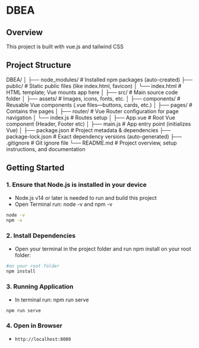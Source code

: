# DBEA

## Overview
This project is built with vue.js and tailwind CSS

## Project Structure
DBEA/
│
├── node_modules/           # Installed npm packages (auto-created)
├── public/                 # Static public files (like index.html, favicon)
│   └── index.html          # HTML template; Vue mounts app here
│
├── src/                    # Main source code folder
│   ├── assets/             # Images, icons, fonts, etc.
│   ├── components/         # Reusable Vue components (.vue files—buttons, cards, etc.)
│   ├── pages/              # Contains the pages
│   ├── router/             # Vue Router configuration for page navigation
│       └── index.js        # Routes setup
│   ├── App.vue             # Root Vue component (Header, Footer etc)
│   ├── main.js             # App entry point (initializes Vue)
│
├── package.json            # Project metadata & dependencies
├── package-lock.json       # Exact dependency versions (auto-generated)
├── .gitignore              # Git ignore file
└── README.md               # Project overview, setup instructions, and documentation

## Getting Started

### 1. Ensure that Node.js is installed in your device
- Node.js v14 or later is needed to run and build this project
- Open Terminal run: node -v and npm -v
```bash
node -v
npm -v
```

### 2. Install Dependencies
- Open your terminal in the project folder and run npm install on your root folder:
```bash
#on your root folder
npm install
```
### 3. Running Application
- In terminal run: npm run serve
```bash
npm run serve
```

### 4. Open in Browser
-  `http://localhost:8080`